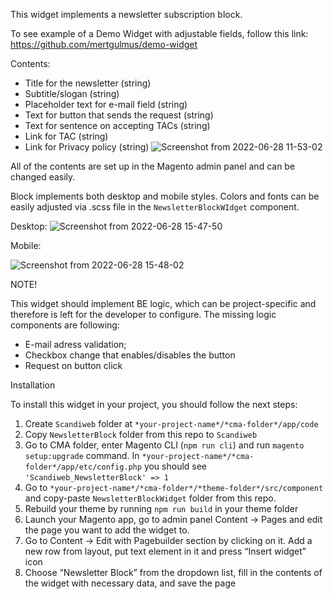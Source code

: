 This widget implements a newsletter subscription block.

To see example of a Demo Widget with adjustable fields, follow this link:
https://github.com/mertgulmus/demo-widget

Contents:
-	Title for the newsletter (string)
-	Subtitle/slogan (string)
-	Placeholder text for e-mail field (string)
-	Text for button that sends the request (string)
-	Text for sentence on accepting TACs (string)
-	Link for TAC (string)
-	Link for Privacy policy (string)
![Screenshot from 2022-06-28 11-53-02](https://user-images.githubusercontent.com/102791059/179862321-4a9fa669-421a-47a4-aa53-f7041a9c704b.png)


All of the contents are set up in the Magento admin panel and can be changed easily.

Block implements both desktop and mobile styles. Colors and fonts can be easily adjusted via .scss file in the `NewsletterBlockWIdget` component.

Desktop:
![Screenshot from 2022-06-28 15-47-50](https://user-images.githubusercontent.com/102791059/179862406-c95fdabe-d283-48cf-836a-f1ddbb5d26c6.png)

Mobile:

![Screenshot from 2022-06-28 15-48-02](https://user-images.githubusercontent.com/102791059/179862403-b7b3c775-3b98-450e-b488-6069d9c46cfb.png)



NOTE!

This widget should implement BE logic, which can be project-specific and therefore is left for the developer to configure. The missing logic components are following: 
-	E-mail adress validation;
-	Checkbox change that enables/disables the button
-	Request on button click

Installation

To install this widget in your project, you should follow the next steps:
1)	Create `Scandiweb` folder at `*your-project-name*/*cma-folder*/app/code`
2)	Copy `NewsletterBlock` folder from this repo to `Scandiweb`
3)	Go to CMA folder, enter Magento CLI (`npm run cli`) and run `magento setup:upgrade` command. In `*your-project-name*/*cma-folder*/app/etc/config.php` you should see `'Scandiweb_NewsletterBlock' => 1`
4)	Go to `*your-project-name*/*cma-folder*/*theme-folder*/src/component` and copy-paste `NewsletterBlockWidget` folder from this repo.
5)	Rebuild your theme by running `npm run build` in your theme folder
6)	Launch your Magento app, go to admin panel Content -> Pages and edit the page you want to add the widget to.
7)	Go to Content -> Edit with Pagebuilder section by clicking on it. Add a new row from layout, put text element in it and press “Insert widget” icon
8)	Choose “Newsletter Block” from the dropdown list, fill in the contents of the widget with necessary data, and save the page


